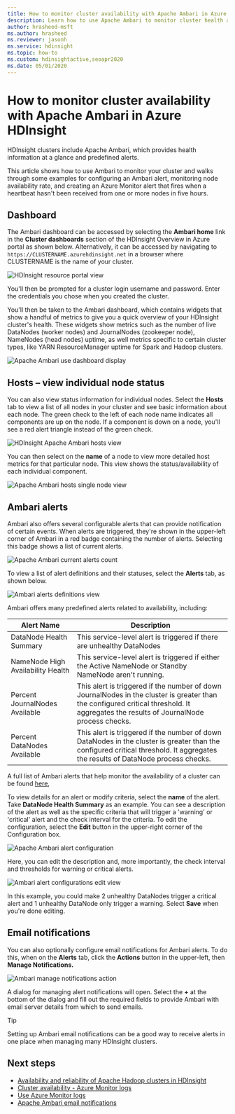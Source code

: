 ```yaml
---
title: How to monitor cluster availability with Apache Ambari in Azure HDInsight
description: Learn how to use Apache Ambari to monitor cluster health and availability.
author: hrasheed-msft
ms.author: hrasheed
ms.reviewer: jasonh
ms.service: hdinsight
ms.topic: how-to
ms.custom: hdinsightactive,seoapr2020
ms.date: 05/01/2020
---
```


# How to monitor cluster availability with Apache Ambari in Azure HDInsight

HDInsight clusters include Apache Ambari, which provides health information at a glance and predefined alerts.

This article shows how to use Ambari to monitor your cluster and walks through some examples for configuring an Ambari alert, monitoring node availability rate, and creating an Azure Monitor alert that fires when a heartbeat hasn't been received from one or more nodes in five hours.

## Dashboard

The Ambari dashboard can be accessed by selecting the **Ambari home** link in the **Cluster dashboards** section of the HDInsight Overview in Azure portal as shown below. Alternatively, it can be accessed by navigating to `https://CLUSTERNAME.azurehdinsight.net` in a browser where CLUSTERNAME is the name of your cluster.

![HDInsight resource portal view](media/hdinsight-cluster-availability/azure-portal-dashboard-ambari.png)

You'll then be prompted for a cluster login username and password. Enter the credentials you chose when you created the cluster.

You'll then be taken to the Ambari dashboard, which contains widgets that show a handful of metrics to give you a quick overview of your HDInsight cluster's health. These widgets show metrics such as the number of live DataNodes (worker nodes) and JournalNodes (zookeeper node), NameNodes (head nodes) uptime, as well metrics specific to certain cluster types, like YARN ResourceManager uptime for
Spark and Hadoop clusters.

![Apache Ambari use dashboard display](media/hdinsight-cluster-availability/apache-ambari-dashboard.png)

## Hosts – view individual node status

You can also view status information for individual nodes. Select the **Hosts** tab to view a list of all nodes in your cluster and see basic information about each node. The green check to the left of each node name indicates all components are up on the node. If a component is down on a node, you'll see a red alert triangle instead of the green check.

![HDInsight Apache Ambari hosts view](media/hdinsight-cluster-availability/apache-ambari-hosts1.png)

You can then select on the **name** of a node to view more detailed host metrics for that particular node. This view shows the status/availability of each individual component.

![Apache Ambari hosts single node view](media/hdinsight-cluster-availability/apache-ambari-hosts-node.png)

## Ambari alerts

Ambari also offers several configurable alerts that can provide notification of certain events. When alerts are triggered, they're shown in the upper-left corner of Ambari in a red badge containing the number of alerts. Selecting this badge shows a list of current alerts.

![Apache Ambari current alerts count](media/hdinsight-cluster-availability/apache-ambari-alerts.png)

To view a list of alert definitions and their statuses, select the **Alerts** tab, as shown below.

![Ambari alerts definitions view](media/hdinsight-cluster-availability/ambari-alerts-definitions.png)

Ambari offers many predefined alerts related to availability, including:

| Alert Name                        | Description   |
|---|---|
| DataNode Health Summary           | This service-level alert is triggered if there are unhealthy DataNodes|
| NameNode High Availability Health | This service-level alert is triggered if either the Active NameNode or Standby NameNode aren't running.|
| Percent JournalNodes Available    | This alert is triggered if the number of down JournalNodes in the cluster is greater than the configured critical threshold. It aggregates the results of JournalNode process checks. |
| Percent DataNodes Available       | This alert is triggered if the number of down DataNodes in the cluster is greater than the configured critical threshold. It aggregates the results of DataNode process checks.|

A full list of Ambari alerts that help monitor the availability of a cluster can be found [here](https://docs.microsoft.com/azure/hdinsight/hdinsight-high-availability-linux#ambari-web-ui),

To view details for an alert or modify criteria, select the **name** of the alert. Take **DataNode Health Summary** as an example. You can see a description of the alert as well as the specific criteria that will trigger a 'warning' or 'critical' alert and the check interval for the criteria. To edit the configuration, select the **Edit** button in the upper-right corner of the Configuration box.

![Apache Ambari alert configuration](media/hdinsight-cluster-availability/ambari-alert-configuration.png)

Here, you can edit the description and, more importantly, the check interval and thresholds for warning or critical alerts.

![Ambari alert configurations edit view](media/hdinsight-cluster-availability/ambari-alert-configuration-edit.png)

In this example, you could make 2 unhealthy DataNodes trigger a critical alert and 1 unhealthy DataNode only trigger a warning. Select **Save** when you're done editing.

## Email notifications

You can also optionally configure email notifications for Ambari alerts. To do this, when on the **Alerts** tab, click the **Actions** button in the upper-left, then **Manage Notifications.**

![Ambari manage notifications action](media/hdinsight-cluster-availability/ambari-manage-notifications.png)

A dialog for managing alert notifications will open. Select the **+** at the bottom of the dialog and fill out the required fields to provide Ambari with email server details from which to send emails.

> [!TIP]
> Setting up Ambari email notifications can be a good way to receive alerts in one place when managing many HDInsight clusters.

## Next steps

- [Availability and reliability of Apache Hadoop clusters in HDInsight](hdinsight-high-availability-linux.md)
- [Cluster availability - Azure Monitor logs](./cluster-availability-monitor-logs.md)
- [Use Azure Monitor logs](hdinsight-hadoop-oms-log-analytics-tutorial.md)
- [Apache Ambari email notifications](apache-ambari-email.md)
